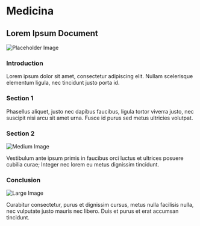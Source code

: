 # Medicina

## Lorem Ipsum Document

![Placeholder Image](https://via.placeholder.com/800x400)

### Introduction
Lorem ipsum dolor sit amet, consectetur adipiscing elit. Nullam scelerisque elementum ligula, nec tincidunt justo porta id.

### Section 1


Phasellus aliquet, justo nec dapibus faucibus, ligula tortor viverra justo, nec suscipit nisi arcu sit amet urna. Fusce id purus sed metus ultricies volutpat.

### Section 2
![Medium Image](https://via.placeholder.com/600x300)

Vestibulum ante ipsum primis in faucibus orci luctus et ultrices posuere cubilia curae; Integer nec lorem eu metus dignissim tincidunt.

### Conclusion
![Large Image](https://via.placeholder.com/1000x500)

Curabitur consectetur, purus et dignissim cursus, metus nulla facilisis nulla, nec vulputate justo mauris nec libero. Duis et purus et erat accumsan tincidunt.
